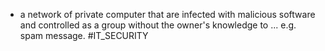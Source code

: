 * a network of private computer that are infected with malicious software and controlled as a group without the owner's knowledge to ... e.g. spam message.
#IT_SECURITY 